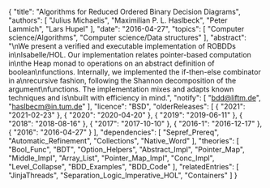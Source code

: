 {
    "title": "Algorithms for Reduced Ordered Binary Decision Diagrams",
    "authors": [
        "Julius Michaelis",
        "Maximilian P. L. Haslbeck",
        "Peter Lammich",
        "Lars Hupel"
    ],
    "date": "2016-04-27",
    "topics": [
        "Computer science/Algorithms",
        "Computer science/Data structures"
    ],
    "abstract": "\nWe present a verified and executable implementation of ROBDDs in\nIsabelle/HOL. Our implementation relates pointer-based computation in\nthe Heap monad to operations on an abstract definition of boolean\nfunctions. Internally, we implemented the if-then-else combinator in a\nrecursive fashion, following the Shannon decomposition of the argument\nfunctions. The implementation mixes and adapts known techniques and is\nbuilt with efficiency in mind.",
    "notify": [
        "bdd@liftm.de",
        "haslbecm@in.tum.de"
    ],
    "licence": "BSD",
    "olderReleases": [
        {
            "2021": "2021-02-23"
        },
        {
            "2020": "2020-04-20"
        },
        {
            "2019": "2019-06-11"
        },
        {
            "2018": "2018-08-16"
        },
        {
            "2017": "2017-10-10"
        },
        {
            "2016-1": "2016-12-17"
        },
        {
            "2016": "2016-04-27"
        }
    ],
    "dependencies": [
        "Sepref_Prereq",
        "Automatic_Refinement",
        "Collections",
        "Native_Word"
    ],
    "theories": [
        "Bool_Func",
        "BDT",
        "Option_Helpers",
        "Abstract_Impl",
        "Pointer_Map",
        "Middle_Impl",
        "Array_List",
        "Pointer_Map_Impl",
        "Conc_Impl",
        "Level_Collapse",
        "BDD_Examples",
        "BDD_Code"
    ],
    "relatedEntries": [
        "JinjaThreads",
        "Separation_Logic_Imperative_HOL",
        "Containers"
    ]
}